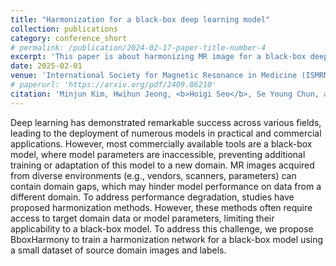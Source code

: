```yaml
---
title: "Harmonization for a black-box deep learning model"
collection: publications
category: conference_short
# permalink: /publication/2024-02-17-paper-title-number-4
excerpt: 'This paper is about harmonizing MR image for a black-box deep learning model'
date: 2025-02-01
venue: 'International Society for Magnetic Resonance in Medicine (ISMRM) <b>(oral, Summa cum laude)</b>'
# paperurl: 'https://arxiv.org/pdf/2409.06210'
citation: 'Minjun Kim, Hwihun Jeong, <b>Hoigi Seo</b>, Se Young Chun, and Jongho Lee'
---
```


Deep learning has demonstrated remarkable success across various fields, leading to the deployment of numerous models in practical and commercial applications. However, most commercially available tools are a black-box model, where model parameters are inaccessible, preventing additional training or adaptation of this model to a new domain. MR images acquired from diverse environments (e.g., vendors, scanners, parameters) can contain domain gaps, which may hinder model performance on data from a different domain. To address performance degradation, studies have proposed harmonization methods. However, these methods often require access to target domain data or model parameters, limiting their applicability to a black-box model. To address this challenge, we propose BboxHarmony to train a harmonization network for a black-box model using a small dataset of source domain images and labels.